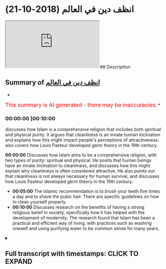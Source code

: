 # انظف دين في العالم (2018-10-21)

<iframe loading='lazy' src='https://www.youtube.com/embed/gIZUB0FNOc8'></iframe>## Description

## Summary of [انظف دين في العالم](https://www.youtube.com/watch?v=gIZUB0FNOc8)

*

<span style="color:red; font-size:125%">This summary is AI generated - there may be inaccuracies</span>. *

### <a onclick="modifyYTiframeseektime('600')">00:00:00 [00:10:00</a>

 discusses how Islam is a comprehensive religion that includes both spiritual and physical purity. It argues that cleanliness is an innate human inclination and explains how this might impact people's perceptions of attractiveness.  also covers how Louis Pasteur developed germ theory in the 19th century.

**<a onclick="modifyYTiframeseektime('0')">00:00:00</a>** Discusses how Islam aims to be a comprehensive religion, with two types of purity: spiritual and physical. He posits that human beings have an innate inclination to cleanliness, and discusses how this might explain why cleanliness is often considered attractive. He also points out that cleanliness is not always necessary for human survival, and discusses how Louis Pasteur developed germ theory in the 19th century.

* **<a onclick="modifyYTiframeseektime('300')">00:05:00</a>** The Islamic recommendation is to brush your teeth five times a day and to shave the pubic hair. There are specific guidelines on how to clean yourself properly.
* **<a onclick="modifyYTiframeseektime('600')">00:10:00</a>** Discusses research on the benefits of having a strong religious belief in society, specifically how it has helped with the development of modernity. The research found that Islam has been a practical and efficient way of living, with practices such as washing oneself and using purifying water to be common sense for many years.

<details><summary><h2>Full transcript with timestamps: CLICK TO EXPAND</h2></summary>

<a onclick="modifyYTiframeseektime('0)')">0:00:00 I was actually thinking about this today</a>
<a onclick="modifyYTiframeseektime('9)')">0:00:09 go ahead I was thinking about killing</a>
<a onclick="modifyYTiframeseektime('11)')">0:00:11 this cuz you notice you know when we</a>
<a onclick="modifyYTiframeseektime('13)')">0:00:13 give tower to tower meaning like we give</a>
<a onclick="modifyYTiframeseektime('16)')">0:00:16 an invitation to non-muslims to look at</a>
<a onclick="modifyYTiframeseektime('18)')">0:00:18 its lemma to kind of create it on it and</a>
<a onclick="modifyYTiframeseektime('20)')">0:00:20 become Muslim even when we do that we</a>
<a onclick="modifyYTiframeseektime('23)')">0:00:23 usually give very um formulaic type</a>
<a onclick="modifyYTiframeseektime('26)')">0:00:26 evidences all right you know the Quran</a>
<a onclick="modifyYTiframeseektime('29)')">0:00:29 says this and makes these predictions</a>
<a onclick="modifyYTiframeseektime('30)')">0:00:30 and I'm guilty of this more than anyone</a>
<a onclick="modifyYTiframeseektime('32)')">0:00:32 else I'll do this myself but you know</a>
<a onclick="modifyYTiframeseektime('35)')">0:00:35 Allah</a>
<a onclick="modifyYTiframeseektime('36)')">0:00:36 do you know one easy thing to kind of</a>
<a onclick="modifyYTiframeseektime('38)')">0:00:38 identifies that list first and foremost</a>
<a onclick="modifyYTiframeseektime('40)')">0:00:40 Islam as a religion which aims to be</a>
<a onclick="modifyYTiframeseektime('42)')">0:00:42 all-encompassing in so much is that it</a>
<a onclick="modifyYTiframeseektime('45)')">0:00:45 actually attempts to agree an answer for</a>
<a onclick="modifyYTiframeseektime('48)')">0:00:48 every little thing we talked about</a>
<a onclick="modifyYTiframeseektime('49)')">0:00:49 sexual intercourse before and there's</a>
<a onclick="modifyYTiframeseektime('50)')">0:00:50 actually guidelines on how to pleasure a</a>
<a onclick="modifyYTiframeseektime('53)')">0:00:53 woman from a male perspective there is</a>
<a onclick="modifyYTiframeseektime('58)')">0:00:58 guidelines on how to this is how deep it</a>
<a onclick="modifyYTiframeseektime('60)')">0:01:00 gets one guy came to Sandman Pharisee</a>
<a onclick="modifyYTiframeseektime('64)')">0:01:04 said manifest is one of the Sahaba</a>
<a onclick="modifyYTiframeseektime('66)')">0:01:06 and this and he said he said to him does</a>
<a onclick="modifyYTiframeseektime('70)')">0:01:10 your prophet tell the people how to</a>
<a onclick="modifyYTiframeseektime('72)')">0:01:12 clean themselves after using the toilet</a>
<a onclick="modifyYTiframeseektime('74)')">0:01:14 he said yeah and he told them how the</a>
<a onclick="modifyYTiframeseektime('77)')">0:01:17 Prophet gave us guidance for now the</a>
<a onclick="modifyYTiframeseektime('79)')">0:01:19 point is Islam aims to be a</a>
<a onclick="modifyYTiframeseektime('80)')">0:01:20 comprehensive religion in terms of</a>
<a onclick="modifyYTiframeseektime('82)')">0:01:22 purity and being clean there are two</a>
<a onclick="modifyYTiframeseektime('85)')">0:01:25 kinds of purity once again we go to a</a>
<a onclick="modifyYTiframeseektime('86)')">0:01:26 dichotomy yeah there's a spiritual could</a>
<a onclick="modifyYTiframeseektime('89)')">0:01:29 you please ducati defy dichotomy it's</a>
<a onclick="modifyYTiframeseektime('91)')">0:01:31 like a dualism right so it's like two</a>
<a onclick="modifyYTiframeseektime('98)')">0:01:38 things right so here on the one hand we</a>
<a onclick="modifyYTiframeseektime('103)')">0:01:43 have a spiritual purity which is the</a>
<a onclick="modifyYTiframeseektime('106)')">0:01:46 most important and ordinal first came to</a>
<a onclick="modifyYTiframeseektime('107)')">0:01:47 purify people on the spiritual way okay</a>
<a onclick="modifyYTiframeseektime('109)')">0:01:49 and the Quran is mentioning mentions</a>
<a onclick="modifyYTiframeseektime('112)')">0:01:52 that you know that Abraham made dua for</a>
<a onclick="modifyYTiframeseektime('115)')">0:01:55 someone to come afterwards well use a</a>
<a onclick="modifyYTiframeseektime('117)')">0:01:57 key him where your alum will get a bowl</a>
<a onclick="modifyYTiframeseektime('118)')">0:01:58 Hekmat he purifies them and he teaches</a>
<a onclick="modifyYTiframeseektime('121)')">0:02:01 in the Quran like it's happened the</a>
<a onclick="modifyYTiframeseektime('122)')">0:02:02 Hickman which is the Sunnah the Prophet</a>
<a onclick="modifyYTiframeseektime('124)')">0:02:04 Muhammad SAW Salim is referred to</a>
<a onclick="modifyYTiframeseektime('126)')">0:02:06 insulted Jamaat the city of the Quran is</a>
<a onclick="modifyYTiframeseektime('128)')">0:02:08 that where is a key where Allen will get</a>
<a onclick="modifyYTiframeseektime('130)')">0:02:10 him well heck my he he is purifies them</a>
<a onclick="modifyYTiframeseektime('134)')">0:02:14 so if you</a>
<a onclick="modifyYTiframeseektime('134)')">0:02:14 vacation in chapters 91 of the Quran</a>
<a onclick="modifyYTiframeseektime('136)')">0:02:16 Sura to learn so little shams says Adela</a>
<a onclick="modifyYTiframeseektime('141)')">0:02:21 Hammonds acara the one who has purified</a>
<a onclick="modifyYTiframeseektime('144)')">0:02:24 himself has already succeeded his family</a>
<a onclick="modifyYTiframeseektime('148)')">0:02:28 so from a spiritual perspective this</a>
<a onclick="modifyYTiframeseektime('151)')">0:02:31 idea of purification now the thing is I</a>
<a onclick="modifyYTiframeseektime('154)')">0:02:34 put to this and I know how I might do</a>
<a onclick="modifyYTiframeseektime('157)')">0:02:37 another charla with him I'm gonna do a</a>
<a onclick="modifyYTiframeseektime('160)')">0:02:40 discussion of him on consciousness and</a>
<a onclick="modifyYTiframeseektime('161)')">0:02:41 first-person subjective consciousness</a>
<a onclick="modifyYTiframeseektime('163)')">0:02:43 all these kind of things but I put to</a>
<a onclick="modifyYTiframeseektime('165)')">0:02:45 you guys I'm gonna make this I'm gonna</a>
<a onclick="modifyYTiframeseektime('167)')">0:02:47 format this as a kind of thought</a>
<a onclick="modifyYTiframeseektime('169)')">0:02:49 exercise okay and this is actually</a>
<a onclick="modifyYTiframeseektime('172)')">0:02:52 experience all this is not a deduction</a>
<a onclick="modifyYTiframeseektime('174)')">0:02:54 type argument it's a thought experiment</a>
<a onclick="modifyYTiframeseektime('176)')">0:02:56 it's kind of like based on your</a>
<a onclick="modifyYTiframeseektime('177)')">0:02:57 experience yeah I put to you guys that</a>
<a onclick="modifyYTiframeseektime('180)')">0:03:00 human beings have an innate inclination</a>
<a onclick="modifyYTiframeseektime('183)')">0:03:03 to that which is clean I'd agree with</a>
<a onclick="modifyYTiframeseektime('185)')">0:03:05 that completely yeah from your</a>
<a onclick="modifyYTiframeseektime('186)')">0:03:06 experience I think most people in the</a>
<a onclick="modifyYTiframeseektime('188)')">0:03:08 world would agree that cleanliness</a>
<a onclick="modifyYTiframeseektime('190)')">0:03:10 attracts human beings not only actually</a>
<a onclick="modifyYTiframeseektime('193)')">0:03:13 from a biological or even evolutionary</a>
<a onclick="modifyYTiframeseektime('195)')">0:03:15 perspective there's no reason for that</a>
<a onclick="modifyYTiframeseektime('196)')">0:03:16 to be always the case okay</a>
<a onclick="modifyYTiframeseektime('198)')">0:03:18 there's no reason for us to prefer nice</a>
<a onclick="modifyYTiframeseektime('201)')">0:03:21 smells for example or nice beautiful</a>
<a onclick="modifyYTiframeseektime('204)')">0:03:24 things yeah like a sunset or something</a>
<a onclick="modifyYTiframeseektime('207)')">0:03:27 there's no biological advantage doesn't</a>
<a onclick="modifyYTiframeseektime('210)')">0:03:30 help us survive it doesn't actually help</a>
<a onclick="modifyYTiframeseektime('212)')">0:03:32 us survive so from that perspective the</a>
<a onclick="modifyYTiframeseektime('214)')">0:03:34 question is why do we like things that</a>
<a onclick="modifyYTiframeseektime('217)')">0:03:37 sound and that look beautiful and are</a>
<a onclick="modifyYTiframeseektime('219)')">0:03:39 actually clean why are we more content</a>
<a onclick="modifyYTiframeseektime('222)')">0:03:42 being clean and why did the prophets</a>
<a onclick="modifyYTiframeseektime('225)')">0:03:45 according to the Islamic narrative come</a>
<a onclick="modifyYTiframeseektime('226)')">0:03:46 to clean people both spiritually and</a>
<a onclick="modifyYTiframeseektime('228)')">0:03:48 physically whether a mine loss I saw</a>
<a onclick="modifyYTiframeseektime('231)')">0:03:51 either actually there's very specific</a>
<a onclick="modifyYTiframeseektime('233)')">0:03:53 guidelines in Islam on how to be</a>
<a onclick="modifyYTiframeseektime('235)')">0:03:55 spiritually pure and had to be</a>
<a onclick="modifyYTiframeseektime('237)')">0:03:57 physically pure and you might think well</a>
<a onclick="modifyYTiframeseektime('240)')">0:04:00 so one it's common sense to be clean</a>
<a onclick="modifyYTiframeseektime('242)')">0:04:02 that was someone once it's a really</a>
<a onclick="modifyYTiframeseektime('244)')">0:04:04 common sense look historically and I was</a>
<a onclick="modifyYTiframeseektime('246)')">0:04:06 thinking about this in this country the</a>
<a onclick="modifyYTiframeseektime('248)')">0:04:08 UK which was the which was the house of</a>
<a onclick="modifyYTiframeseektime('251)')">0:04:11 the Industrial Revolution it was the</a>
<a onclick="modifyYTiframeseektime('252)')">0:04:12 start of the industrial village in 1760</a>
<a onclick="modifyYTiframeseektime('254)')">0:04:14 you know Britain started a lot of things</a>
<a onclick="modifyYTiframeseektime('257)')">0:04:17 right and because of the age of</a>
<a onclick="modifyYTiframeseektime('259)')">0:04:19 discovery and all those kind of things</a>
<a onclick="modifyYTiframeseektime('261)')">0:04:21 Britain was at the top of technological</a>
<a onclick="modifyYTiframeseektime('263)')">0:04:23 development and achievement in and what</a>
<a onclick="modifyYTiframeseektime('266)')">0:04:26 we call the early modern period</a>
<a onclick="modifyYTiframeseektime('268)')">0:04:28 medieval period yeah yeah so in England</a>
<a onclick="modifyYTiframeseektime('273)')">0:04:33 in Britain it was not known that</a>
<a onclick="modifyYTiframeseektime('275)')">0:04:35 cleaning your hands and washing your</a>
<a onclick="modifyYTiframeseektime('277)')">0:04:37 hands okay</a>
<a onclick="modifyYTiframeseektime('279)')">0:04:39 prevented germs until 1895 where Louis</a>
<a onclick="modifyYTiframeseektime('285)')">0:04:45 Pasteur came and that's why the by the</a>
<a onclick="modifyYTiframeseektime('288)')">0:04:48 way where pasteurized milk comes from</a>
<a onclick="modifyYTiframeseektime('289)')">0:04:49 really yeah he came and he said that you</a>
<a onclick="modifyYTiframeseektime('292)')">0:04:52 know he invented something called germ</a>
<a onclick="modifyYTiframeseektime('293)')">0:04:53 theory germ theory were basically germs</a>
<a onclick="modifyYTiframeseektime('296)')">0:04:56 cause diseases in this country in the</a>
<a onclick="modifyYTiframeseektime('300)')">0:05:00 industrial revolution people were dying</a>
<a onclick="modifyYTiframeseektime('301)')">0:05:01 a very early age because they didn't</a>
<a onclick="modifyYTiframeseektime('303)')">0:05:03 even know washing your hands prevents</a>
<a onclick="modifyYTiframeseektime('306)')">0:05:06 these things prevents for example</a>
<a onclick="modifyYTiframeseektime('308)')">0:05:08 infections it prevents diseases now I</a>
<a onclick="modifyYTiframeseektime('311)')">0:05:11 want you to consider that when you're</a>
<a onclick="modifyYTiframeseektime('312)')">0:05:12 thinking about how a lot the fact that</a>
<a onclick="modifyYTiframeseektime('314)')">0:05:14 we've had will door from 1400 years</a>
<a onclick="modifyYTiframeseektime('317)')">0:05:17 think about that we had will do every</a>
<a onclick="modifyYTiframeseektime('320)')">0:05:20 time what you had to do will do at least</a>
<a onclick="modifyYTiframeseektime('323)')">0:05:23 once a day because you had to pray at</a>
<a onclick="modifyYTiframeseektime('324)')">0:05:24 least once you had to pray with one</a>
<a onclick="modifyYTiframeseektime('325)')">0:05:25 we'll do one today any once a day you</a>
<a onclick="modifyYTiframeseektime('327)')">0:05:27 have to pray five times a day with one</a>
<a onclick="modifyYTiframeseektime('329)')">0:05:29 model at least one model you have to</a>
<a onclick="modifyYTiframeseektime('331)')">0:05:31 hustle which is you have to wash your</a>
<a onclick="modifyYTiframeseektime('333)')">0:05:33 whole body yeah if you had sexual</a>
<a onclick="modifyYTiframeseektime('336)')">0:05:36 intercourse if you're sorry I'm</a>
<a onclick="modifyYTiframeseektime('338)')">0:05:38 explicitly if your penis met the the top</a>
<a onclick="modifyYTiframeseektime('340)')">0:05:40 top of your penis met the the tip of a</a>
<a onclick="modifyYTiframeseektime('344)')">0:05:44 vagina not even penetration you have to</a>
<a onclick="modifyYTiframeseektime('346)')">0:05:46 do a door you have to hold sorry if a</a>
<a onclick="modifyYTiframeseektime('349)')">0:05:49 woman has finished her menstruation she</a>
<a onclick="modifyYTiframeseektime('350)')">0:05:50 has to do also she has to do she has to</a>
<a onclick="modifyYTiframeseektime('352)')">0:05:52 watch the whole body if a man had a wet</a>
<a onclick="modifyYTiframeseektime('355)')">0:05:55 dream and he ejaculated or he</a>
<a onclick="modifyYTiframeseektime('356)')">0:05:56 masturbated and it's Haram by him he he</a>
<a onclick="modifyYTiframeseektime('359)')">0:05:59 had a shower it has to have a shower or</a>
<a onclick="modifyYTiframeseektime('361)')">0:06:01 a woman same thing so there are there</a>
<a onclick="modifyYTiframeseektime('363)')">0:06:03 are limited things that you have to have</a>
<a onclick="modifyYTiframeseektime('364)')">0:06:04 a shower because of right in this</a>
<a onclick="modifyYTiframeseektime('366)')">0:06:06 country people will not have a shower on</a>
<a onclick="modifyYTiframeseektime('367)')">0:06:07 a regular basis until well after the</a>
<a onclick="modifyYTiframeseektime('369)')">0:06:09 World War one it's a recent phenomena</a>
<a onclick="modifyYTiframeseektime('372)')">0:06:12 for Europeans and especially British</a>
<a onclick="modifyYTiframeseektime('375)')">0:06:15 European people to be hygienic in that</a>
<a onclick="modifyYTiframeseektime('377)')">0:06:17 sense to wash their hands to to have</a>
<a onclick="modifyYTiframeseektime('381)')">0:06:21 showers</a>
<a onclick="modifyYTiframeseektime('382)')">0:06:22 seriously it's about even using water</a>
<a onclick="modifyYTiframeseektime('384)')">0:06:24 after visiting the toilet don't even do</a>
<a onclick="modifyYTiframeseektime('386)')">0:06:26 that now and you know it you'll find</a>
<a onclick="modifyYTiframeseektime('388)')">0:06:28 that somehow like yet so guys and this</a>
<a onclick="modifyYTiframeseektime('390)')">0:06:30 is not to depreciate from anyone's</a>
<a onclick="modifyYTiframeseektime('392)')">0:06:32 cultural heritage here but just like the</a>
<a onclick="modifyYTiframeseektime('395)')">0:06:35 Muslims I mean we had this looks for</a>
<a onclick="modifyYTiframeseektime('398)')">0:06:38 example of toothbrush think about this</a>
<a onclick="modifyYTiframeseektime('399)')">0:06:39 toothbrush yeah</a>
<a onclick="modifyYTiframeseektime('400)')">0:06:40 when the toothbrush become popular in</a>
<a onclick="modifyYTiframeseektime('402)')">0:06:42 the UK let's answer that question</a>
<a onclick="modifyYTiframeseektime('404)')">0:06:44 bristles and a toothbrush it did not</a>
<a onclick="modifyYTiframeseektime('407)')">0:06:47 become popular until probably after</a>
<a onclick="modifyYTiframeseektime('408)')">0:06:48 World War although one</a>
<a onclick="modifyYTiframeseektime('409)')">0:06:49 it wasn't read that popular before</a>
<a onclick="modifyYTiframeseektime('411)')">0:06:51 brushing your teeth was not probably</a>
<a onclick="modifyYTiframeseektime('412)')">0:06:52 thing in the hadith narrated by abu</a>
<a onclick="modifyYTiframeseektime('416)')">0:06:56 huraira to roger lon</a>
<a onclick="modifyYTiframeseektime('417)')">0:06:57 yeah the problem says Lola a shock</a>
<a onclick="modifyYTiframeseektime('420)')">0:07:00 collar on Mattila I'm not to miss work</a>
<a onclick="modifyYTiframeseektime('421)')">0:07:01 miss yurikano selected he said that if</a>
<a onclick="modifyYTiframeseektime('424)')">0:07:04 it wasn't for that it would be difficult</a>
<a onclick="modifyYTiframeseektime('427)')">0:07:07 up on myoma I would have told them to</a>
<a onclick="modifyYTiframeseektime('430)')">0:07:10 brush their teeth on every solar now the</a>
<a onclick="modifyYTiframeseektime('433)')">0:07:13 word see work some people think is that</a>
<a onclick="modifyYTiframeseektime('434)')">0:07:14 stick yeah which is actually I miss work</a>
<a onclick="modifyYTiframeseektime('437)')">0:07:17 but see work is an Arabic verb so what</a>
<a onclick="modifyYTiframeseektime('440)')">0:07:20 can CSS in a now he cleaned his teeth so</a>
<a onclick="modifyYTiframeseektime('445)')">0:07:25 you can do it I believe the problem how</a>
<a onclick="modifyYTiframeseektime('447)')">0:07:27 salons would have loved the toothbrush</a>
<a onclick="modifyYTiframeseektime('449)')">0:07:29 because you can do so much with it so</a>
<a onclick="modifyYTiframeseektime('451)')">0:07:31 see work is not necessarily just with</a>
<a onclick="modifyYTiframeseektime('452)')">0:07:32 miss work miss work is a as an ism which</a>
<a onclick="modifyYTiframeseektime('456)')">0:07:36 means it's a noun he's talking about the</a>
<a onclick="modifyYTiframeseektime('458)')">0:07:38 stick but see work is a file is a is a</a>
<a onclick="modifyYTiframeseektime('460)')">0:07:40 verb so it could be talking about the</a>
<a onclick="modifyYTiframeseektime('461)')">0:07:41 process of cleaning your teeth so the</a>
<a onclick="modifyYTiframeseektime('464)')">0:07:44 Islamic recommendation is to brush your</a>
<a onclick="modifyYTiframeseektime('466)')">0:07:46 teeth five times a day</a>
<a onclick="modifyYTiframeseektime('468)')">0:07:48 that's not even at the hitch it's not</a>
<a onclick="modifyYTiframeseektime('470)')">0:07:50 even the dental thing in this country</a>
<a onclick="modifyYTiframeseektime('472)')">0:07:52 say okay he said Lola a shock collar on</a>
<a onclick="modifyYTiframeseektime('474)')">0:07:54 material immortan with sawaki yeah and</a>
<a onclick="modifyYTiframeseektime('477)')">0:07:57 the Caruso nothing I would have told</a>
<a onclick="modifyYTiframeseektime('479)')">0:07:59 them to brush their teeth any washing</a>
<a onclick="modifyYTiframeseektime('481)')">0:08:01 having a shower doing will do washing</a>
<a onclick="modifyYTiframeseektime('483)')">0:08:03 yeah and they overdo washing your hands</a>
<a onclick="modifyYTiframeseektime('485)')">0:08:05 and your face and your feet there are</a>
<a onclick="modifyYTiframeseektime('488)')">0:08:08 certain things we do now that other</a>
<a onclick="modifyYTiframeseektime('490)')">0:08:10 cultures are not they're not aware that</a>
<a onclick="modifyYTiframeseektime('491)')">0:08:11 we do for example I listings are putting</a>
<a onclick="modifyYTiframeseektime('496)')">0:08:16 water into the nose OS 10 sharp taking</a>
<a onclick="modifyYTiframeseektime('500)')">0:08:20 out of the nose you know a lot of people</a>
<a onclick="modifyYTiframeseektime('502)')">0:08:22 that become Muslim they don't go through</a>
<a onclick="modifyYTiframeseektime('503)')">0:08:23 that process where they're cleaning the</a>
<a onclick="modifyYTiframeseektime('504)')">0:08:24 sign or cavity because they it's not</a>
<a onclick="modifyYTiframeseektime('506)')">0:08:26 something which occurs to them that I</a>
<a onclick="modifyYTiframeseektime('508)')">0:08:28 need to clean this area inside the nose</a>
<a onclick="modifyYTiframeseektime('511)')">0:08:31 we have to do that every day cleaning</a>
<a onclick="modifyYTiframeseektime('515)')">0:08:35 the is obviously so it's it's culturally</a>
<a onclick="modifyYTiframeseektime('517)')">0:08:37 acceptable not so clear and sometimes</a>
<a onclick="modifyYTiframeseektime('518)')">0:08:38 encouraged to clean the ears at least a</a>
<a onclick="modifyYTiframeseektime('520)')">0:08:40 peripheral area you are talking about</a>
<a onclick="modifyYTiframeseektime('523)')">0:08:43 cleaning yourself properly after you you</a>
<a onclick="modifyYTiframeseektime('526)')">0:08:46 do you excrete basically and there's an</a>
<a onclick="modifyYTiframeseektime('530)')">0:08:50 Islamic petition yeah so Allison the</a>
<a onclick="modifyYTiframeseektime('532)')">0:08:52 Malik you can note it I had it that you</a>
<a onclick="modifyYTiframeseektime('533)')">0:08:53 have to get rid of everything</a>
<a onclick="modifyYTiframeseektime('534)')">0:08:54 in terms of the the extra men so and the</a>
<a onclick="modifyYTiframeseektime('538)')">0:08:58 Islamic standard for cleanliness I would</a>
<a onclick="modifyYTiframeseektime('540)')">0:09:00 argue is more than any other religion in</a>
<a onclick="modifyYTiframeseektime('542)')">0:09:02 the world and in fact higher than the</a>
<a onclick="modifyYTiframeseektime('545)')">0:09:05 code true accepted norm in the Western</a>
<a onclick="modifyYTiframeseektime('548)')">0:09:08 world and you know some holla there's</a>
<a onclick="modifyYTiframeseektime('550)')">0:09:10 many a hadith that say for example El</a>
<a onclick="modifyYTiframeseektime('552)')">0:09:12 Fattah to Homs alpha Tata sure that the</a>
<a onclick="modifyYTiframeseektime('554)')">0:09:14 official has five things for example one</a>
<a onclick="modifyYTiframeseektime('557)')">0:09:17 of this is fatal to Homs ephedra two</a>
<a onclick="modifyYTiframeseektime('558)')">0:09:18 humps that the fitara is five things</a>
<a onclick="modifyYTiframeseektime('560)')">0:09:20 that you have to trim the beta the</a>
<a onclick="modifyYTiframeseektime('562)')">0:09:22 massage and and you have to shave the</a>
<a onclick="modifyYTiframeseektime('565)')">0:09:25 pubic hair and cutting the nails and</a>
<a onclick="modifyYTiframeseektime('568)')">0:09:28 these things there some religions would</a>
<a onclick="modifyYTiframeseektime('570)')">0:09:30 actually say you go not allowed to shave</a>
<a onclick="modifyYTiframeseektime('571)')">0:09:31 your pubic imagine a woman or man</a>
<a onclick="modifyYTiframeseektime('572)')">0:09:32 imagine a woman or man having to live a</a>
<a onclick="modifyYTiframeseektime('575)')">0:09:35 full life without shaving the underarm</a>
<a onclick="modifyYTiframeseektime('577)')">0:09:37 hair I was shaving the netted their hair</a>
<a onclick="modifyYTiframeseektime('579)')">0:09:39 on the navel for a woman or a man that</a>
<a onclick="modifyYTiframeseektime('582)')">0:09:42 will be quite a disastrous thing and</a>
<a onclick="modifyYTiframeseektime('584)')">0:09:44 even from what hygienic respect so you</a>
<a onclick="modifyYTiframeseektime('585)')">0:09:45 can are get as hygienic you can argue</a>
<a onclick="modifyYTiframeseektime('587)')">0:09:47 that's clean some religions is composed</a>
<a onclick="modifyYTiframeseektime('589)')">0:09:49 you can't actually take a hair a single</a>
<a onclick="modifyYTiframeseektime('591)')">0:09:51 pubic hair away in Islam is there's very</a>
<a onclick="modifyYTiframeseektime('594)')">0:09:54 specific guidelines on you have to do</a>
<a onclick="modifyYTiframeseektime('596)')">0:09:56 you have to clean yourself in that way</a>
<a onclick="modifyYTiframeseektime('597)')">0:09:57 you have to cut your nails you know so I</a>
<a onclick="modifyYTiframeseektime('601)')">0:10:01 feel and you know there is some research</a>
<a onclick="modifyYTiframeseektime('603)')">0:10:03 on the bed recently obviously the hadith</a>
<a onclick="modifyYTiframeseektime('606)')">0:10:06 of nama or the law and we said to share</a>
<a onclick="modifyYTiframeseektime('608)')">0:10:08 it hopefully how opposed to share with</a>
<a onclick="modifyYTiframeseektime('610)')">0:10:10 Hollywood Nasser rather trimmed the</a>
<a onclick="modifyYTiframeseektime('612)')">0:10:12 moustache she was walking the massage</a>
<a onclick="modifyYTiframeseektime('613)')">0:10:13 yeah and and let the beard grow and and</a>
<a onclick="modifyYTiframeseektime('617)')">0:10:17 basically differentiate yourself</a>
<a onclick="modifyYTiframeseektime('618)')">0:10:18 distinguishes a from the Jews and</a>
<a onclick="modifyYTiframeseektime('620)')">0:10:20 Christians and fear Wyatt in</a>
<a onclick="modifyYTiframeseektime('622)')">0:10:22 halima juice the medians the point being</a>
<a onclick="modifyYTiframeseektime('625)')">0:10:25 that the they found something recent</a>
<a onclick="modifyYTiframeseektime('629)')">0:10:29 things like it has some properties the</a>
<a onclick="modifyYTiframeseektime('631)')">0:10:31 beer - some properties which protects</a>
<a onclick="modifyYTiframeseektime('633)')">0:10:33 your face from certain conditions really</a>
<a onclick="modifyYTiframeseektime('635)')">0:10:35 you know yes hon Allah so anyways the</a>
<a onclick="modifyYTiframeseektime('638)')">0:10:38 point being is this is that it takes the</a>
<a onclick="modifyYTiframeseektime('639)')">0:10:39 West a long time to get to the same</a>
<a onclick="modifyYTiframeseektime('641)')">0:10:41 stages we were talking about thousand</a>
<a onclick="modifyYTiframeseektime('643)')">0:10:43 four hundred years ago basic things like</a>
<a onclick="modifyYTiframeseektime('645)')">0:10:45 washing your hands and having a shower</a>
<a onclick="modifyYTiframeseektime('647)')">0:10:47 which for us is so common sensical</a>
<a onclick="modifyYTiframeseektime('650)')">0:10:50 it was not common sensical for the</a>
<a onclick="modifyYTiframeseektime('652)')">0:10:52 british man until you know after the</a>
<a onclick="modifyYTiframeseektime('655)')">0:10:55 world war it was not common sensical for</a>
<a onclick="modifyYTiframeseektime('657)')">0:10:57 them so they have had to wait a long</a>
<a onclick="modifyYTiframeseektime('659)')">0:10:59 time to get to where we were a long time</a>
<a onclick="modifyYTiframeseektime('660)')">0:11:00 ago when they talk about barbarism and</a>
<a onclick="modifyYTiframeseektime('662)')">0:11:02 backwardness that's one of the things</a>
<a onclick="modifyYTiframeseektime('664)')">0:11:04 they have to kind of go consider Islam</a>
<a onclick="modifyYTiframeseektime('665)')">0:11:05 gave us cleanliness but if you're if</a>
<a onclick="modifyYTiframeseektime('667)')">0:11:07 there</a>
<a onclick="modifyYTiframeseektime('668)')">0:11:08 by the toothbrush and washing yourself</a>
<a onclick="modifyYTiframeseektime('670)')">0:11:10 there be even more impressed with this</a>
<a onclick="modifyYTiframeseektime('672)')">0:11:12 spiritual kind of cleanliness that Islam</a>
<a onclick="modifyYTiframeseektime('674)')">0:11:14 gives because we're like if they knew</a>
<a onclick="modifyYTiframeseektime('676)')">0:11:16 about what Islam actually provides in</a>
<a onclick="modifyYTiframeseektime('679)')">0:11:19 terms of purification of the heart and</a>
<a onclick="modifyYTiframeseektime('681)')">0:11:21 soul and mind</a>
<a onclick="modifyYTiframeseektime('682)')">0:11:22 everyone would they be finding us with</a>
<a onclick="modifyYTiframeseektime('684)')">0:11:24 the swords la cárcel una Basu if as a</a>
<a onclick="modifyYTiframeseektime('687)')">0:11:27 famous person said there were the force</a>
<a onclick="modifyYTiframeseektime('689)')">0:11:29 with their swords but anyways the this</a>
<a onclick="modifyYTiframeseektime('692)')">0:11:32 is something which we will give as a</a>
<a onclick="modifyYTiframeseektime('693)')">0:11:33 because the thing is the human project</a>
<a onclick="modifyYTiframeseektime('695)')">0:11:35 is a project which as Plato would say is</a>
<a onclick="modifyYTiframeseektime('697)')">0:11:37 divisible into three different things</a>
<a onclick="modifyYTiframeseektime('698)')">0:11:38 the main body in the soul and all the</a>
<a onclick="modifyYTiframeseektime('701)')">0:11:41 things that have to be if you want to if</a>
<a onclick="modifyYTiframeseektime('704)')">0:11:44 you want to satisfy yourself and also a</a>
<a onclick="modifyYTiframeseektime('706)')">0:11:46 you be content as even being you have to</a>
<a onclick="modifyYTiframeseektime('708)')">0:11:48 satisfy these three spheres the Western</a>
<a onclick="modifyYTiframeseektime('710)')">0:11:50 world makes you gives you that illusion</a>
<a onclick="modifyYTiframeseektime('713)')">0:11:53 of okay you're satisfied but it doesn't</a>
<a onclick="modifyYTiframeseektime('714)')">0:11:54 actually give you any solutions so an</a>
<a onclick="modifyYTiframeseektime('716)')">0:11:56 illusion with no solution Islam is</a>
<a onclick="modifyYTiframeseektime('719)')">0:11:59 really very very practical and and the</a>
<a onclick="modifyYTiframeseektime('721)')">0:12:01 evidence of that is that most of the</a>
<a onclick="modifyYTiframeseektime('722)')">0:12:02 things which we deem common sensical</a>
<a onclick="modifyYTiframeseektime('724)')">0:12:04 because it actually appeals to our</a>
<a onclick="modifyYTiframeseektime('725)')">0:12:05 first-person subjective experience like</a>
<a onclick="modifyYTiframeseektime('727)')">0:12:07 cleanliness and purity that islam</a>
<a onclick="modifyYTiframeseektime('729)')">0:12:09 prescribed basic solutions for a</a>
<a onclick="modifyYTiframeseektime('732)')">0:12:12 thousand four hundred is ago to wash</a>
<a onclick="modifyYTiframeseektime('733)')">0:12:13 yourself to clean yourself water is</a>
<a onclick="modifyYTiframeseektime('734)')">0:12:14 power or tahor is purifier and it</a>
<a onclick="modifyYTiframeseektime('737)')">0:12:17 purifies span for example</a>
</details>
